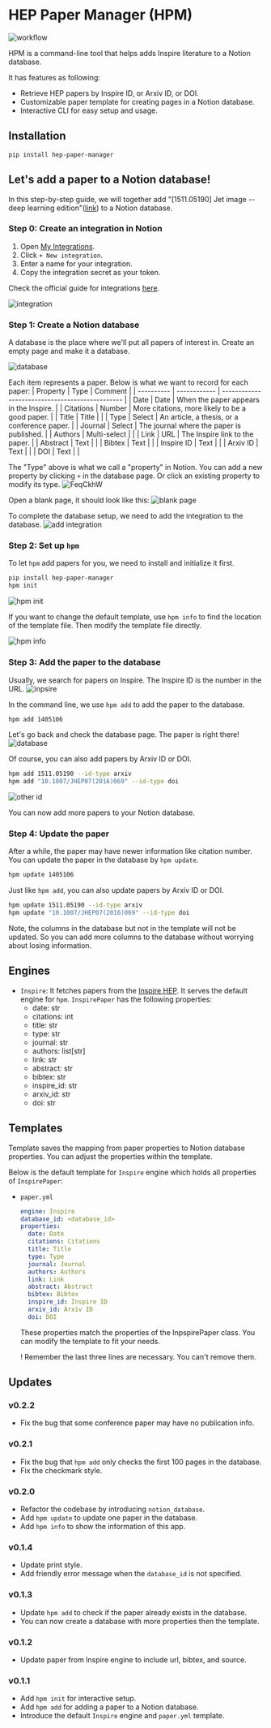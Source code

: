 # HEP Paper Manager (HPM)

![workflow](https://imgur.com/u8SVtjE.png)

HPM is a command-line tool that helps adds Inspire literature to a
Notion database. 

It has features as following:
- Retrieve HEP papers by Inspire ID, or Arxiv ID, or DOI.
- Customizable paper template for creating pages in a Notion database.
- Interactive CLI for easy setup and usage.

## Installation
```
pip install hep-paper-manager
```

## Let's add a paper to a Notion database!
In this step-by-step guide, we will together add "[1511.05190] Jet image -- deep
learning edition"([link](https://inspirehep.net/literature/1405106)) to a Notion
database.

### Step 0: Create an integration in Notion
1. Open [My Integrations](https://www.notion.so/my-integrations).
2. Click `+ New integration`.
3. Enter a name for your integration.
4. Copy the integration secret as your token.

Check the official guide for integrations [here](https://developers.notion.com/docs/create-a-notion-integration).

![integration](https://imgur.com/RXib1zV.gif)

### Step 1: Create a Notion database
A database is the place where we'll put all papers of interest in. Create an
empty page and make it a database.

![database](https://imgur.com/jLBqKYg.gif)

Each item represents a paper. Below is what we want to record for each
paper:
| Property   | Type         | Comment                                         |
| ---------- | ------------ | ----------------------------------------------- |
| Date       | Date         | When the paper appears in the Inspire.          |
| Citations  | Number       | More citations, more likely to be a good paper. |
| Title      | Title        |                                                 |
| Type       | Select       | An article, a thesis, or a conference paper.    |
| Journal    | Select       | The journal where the paper is published.       |
| Authors    | Multi-select |                                                 |
| Link       | URL          | The Inspire link to the paper.                  |
| Abstract   | Text         |                                                 |
| Bibtex     | Text         |                                                 |
| Inspire ID | Text         |                                                 |
| Arxiv ID   | Text         |                                                 |
| DOI        | Text         |                                                 |

The "Type" above is what we call a "property" in Notion. You can add a new
property by clicking `+` in the database page. Or click an existing property
to modify its type.
![FeqCkhW](https://github.com/Star9daisy/hep-paper-manager/assets/47071425/81630270-ea99-41d6-a4a2-33ddbe0c4b88)

Open a blank page, it should look like this:
![blank page](https://imgur.com/qPGOU7C.png)

To complete the database setup, we need to add the integration to the database.
![add integration](https://imgur.com/CBCgY81.gif)

### Step 2: Set up `hpm`
To let `hpm` add papers for you, we need to install and initialize it first.
```bash
pip install hep-paper-manager
hpm init
```
![hpm init](https://imgur.com/uxBkbW6.gif)

If you want to change the default template, use `hpm info` to find the location
of the template file. Then modify the template file directly.

![hpm info](https://imgur.com/QuVPVK4.png)

   
### Step 3: Add the paper to the database
Usually, we search for papers on Inspire. The Inspire ID is the number in the
URL.
![inpsire](https://imgur.com/E3meDtH.gif)

In the command line, we use `hpm add` to add the paper to the database.
```bash
hpm add 1405106
```

Let's go back and check the database page. The paper is right there!
![database](https://imgur.com/r9bWdlm.png)

Of course, you can also add papers by Arxiv ID or DOI.
```bash
hpm add 1511.05190 --id-type arxiv
hpm add "10.1007/JHEP07(2016)069" --id-type doi
```
![other id](https://imgur.com/j4zi8ws.png)

You can now add more papers to your Notion database.

### Step 4: Update the paper
After a while, the paper may have newer information like citation number. You
can update the paper in the database by `hpm update`.
```bash
hpm update 1405106
```

Just like `hpm add`, you can also update papers by Arxiv ID or DOI.
```bash
hpm update 1511.05190 --id-type arxiv
hpm update "10.1007/JHEP07(2016)069" --id-type doi
```

Note, the columns in the database but not in the template will not be updated.
So you can add more columns to the database without worrying about losing
information.

## Engines
- `Inspire`: It fetches papers from the [Inspire HEP](https://inspirehep.net/).
   It serves the default engine for `hpm`. `InspirePaper` has the following
   properties:
   - date: str
   - citations: int
   - title: str
   - type: str
   - journal: str
   - authors: list[str]
   - link: str
   - abstract: str
   - bibtex: str
   - inspire_id: str
   - arxiv_id: str
   - doi: str


## Templates
Template saves the mapping from paper properties to Notion database properties.
You can adjust the properties within the template.

Below is the default template for `Inspire` engine which holds all properties
of `InspirePaper`:
- `paper.yml`
  ```yaml
  engine: Inspire
  database_id: <database_id>
  properties:
    date: Date
    citations: Citations
    title: Title
    type: Type
    journal: Journal
    authors: Authors
    link: Link
    abstract: Abstract
    bibtex: Bibtex
    inspire_id: Inspire ID
    arxiv_id: Arxiv ID
    doi: DOI
  ```
  These properties match the properties of the InpspirePaper class. You can
  modify the template to fit your needs. 

  ! Remember the last three lines are necessary. You can't remove them.

## Updates
### v0.2.2
- Fix the bug that some conference paper may have no publication info.

### v0.2.1
- Fix the bug that `hpm add` only checks the first 100 pages in the database.
- Fix the checkmark style.

### v0.2.0
- Refactor the codebase by introducing `notion_database`.
- Add `hpm update` to update one paper in the database.
- Add `hpm info` to show the information of this app.

### v0.1.4
- Update print style.
- Add friendly error message when the `database_id` is not specified.
### v0.1.3
- Update `hpm add` to check if the paper already exists in the database.
- You can now create a database with more properties then the template.
### v0.1.2
- Update paper from Inspire engine to include url, bibtex, and source. 
### v0.1.1
- Add `hpm init` for interactive setup.
- Add `hpm add` for adding a paper to a Notion database.
- Introduce the default `Inspire` engine and `paper.yml` template.
